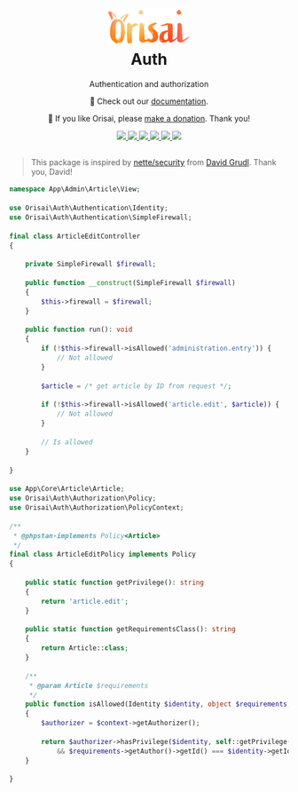 <h1 align="center">
	<img src="https://github.com/orisai/.github/blob/main/images/repo_title.png?raw=true" alt="Orisai"/>
	<br/>
	Auth
</h1>

<p align="center">
	Authentication and authorization
</p>

<p align="center">
	📄 Check out our <a href="docs/README.md">documentation</a>.
</p>

<p align="center">
	💸 If you like Orisai, please <a href="https://orisai.dev/sponsor">make a donation</a>. Thank you!
</p>

<p align="center">
	<a href="https://github.com/orisai/auth/actions?query=workflow%3ACI">
		<img src="https://github.com/orisai/auth/workflows/CI/badge.svg">
	</a>
	<a href="https://coveralls.io/r/orisai/auth">
		<img src="https://badgen.net/coveralls/c/github/orisai/auth/v1.x?cache=300">
	</a>
	<a href="https://dashboard.stryker-mutator.io/reports/github.com/orisai/auth/v1.x">
		<img src="https://badge.stryker-mutator.io/github.com/orisai/auth/v1.x">
	</a>
	<a href="https://packagist.org/packages/orisai/auth">
		<img src="https://badgen.net/packagist/dt/orisai/auth?cache=3600">
	</a>
	<a href="https://packagist.org/packages/orisai/auth">
		<img src="https://badgen.net/packagist/v/orisai/auth?cache=3600">
	</a>
	<a href="https://choosealicense.com/licenses/mpl-2.0/">
		<img src="https://badgen.net/badge/license/MPL-2.0/blue?cache=3600">
	</a>
<p>

##

> This package is inspired by [nette/security](https://github.com/nette/security) from [David Grudl](https://github.com/dg). Thank you, David!

```php
namespace App\Admin\Article\View;

use Orisai\Auth\Authentication\Identity;
use Orisai\Auth\Authentication\SimpleFirewall;

final class ArticleEditController
{

	private SimpleFirewall $firewall;

	public function __construct(SimpleFirewall $firewall)
	{
		$this->firewall = $firewall;
	}

	public function run(): void
	{
		if (!$this->firewall->isAllowed('administration.entry')) {
			// Not allowed
		}

		$article = /* get article by ID from request */;

		if (!$this->firewall->isAllowed('article.edit', $article)) {
			// Not allowed
		}

		// Is allowed
	}

}

use App\Core\Article\Article;
use Orisai\Auth\Authorization\Policy;
use Orisai\Auth\Authorization\PolicyContext;

/**
 * @phpstan-implements Policy<Article>
 */
final class ArticleEditPolicy implements Policy
{

	public static function getPrivilege(): string
	{
		return 'article.edit';
	}

	public static function getRequirementsClass(): string
	{
		return Article::class;
	}

	/**
	 * @param Article $requirements
	 */
	public function isAllowed(Identity $identity, object $requirements, PolicyContext $context): bool
	{
		$authorizer = $context->getAuthorizer();

		return $authorizer->hasPrivilege($identity, self::getPrivilege())
			&& $requirements->getAuthor()->getId() === $identity->getId();
	}

}
```
